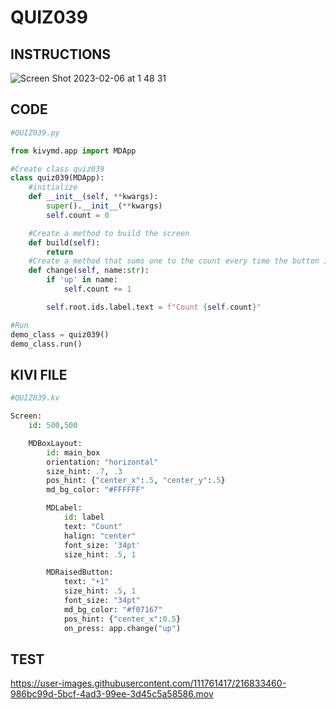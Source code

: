 # QUIZ039

## INSTRUCTIONS
![Screen Shot 2023-02-06 at 1 48 31](https://user-images.githubusercontent.com/111761417/216832643-80f93122-da65-49e7-a864-286f9aba56f3.png)

## CODE
```.py
#QUIZ039.py

from kivymd.app import MDApp

#Create class quiz039
class quiz039(MDApp):
    #initialize
    def __init__(self, **kwargs):
        super().__init__(**kwargs)
        self.count = 0

    #Create a method to build the screen
    def build(self):
        return
    #Create a method that sums one to the count every time the button is pressed.
    def change(self, name:str):
        if 'up' in name:
            self.count += 1

        self.root.ids.label.text = f"Count {self.count}"

#Run
demo_class = quiz039()
demo_class.run()
```

## KIVI FILE

```.py
#QUIZ039.kv

Screen:
    id: 500,500

    MDBoxLayout:
        id: main_box
        orientation: "horizontal"
        size_hint: .7, .3
        pos_hint: {"center_x":.5, "center_y":.5}
        md_bg_color: "#FFFFFF"

        MDLabel:
            id: label
            text: "Count"
            halign: "center"
            font_size: '34pt'
            size_hint: .5, 1

        MDRaisedButton:
            text: "+1"
            size_hint: .5, 1
            font_size: "34pt"
            md_bg_color: "#f07167"
            pos_hint: {"center_x":0.5}
            on_press: app.change("up")

```
## TEST
https://user-images.githubusercontent.com/111761417/216833460-986bc99d-5bcf-4ad3-99ee-3d45c5a58586.mov


